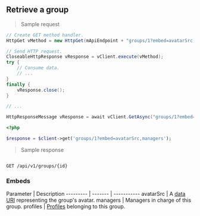 ## Retrieve a group

> Sample request

```java
// Create GET method handler.
HttpGet vMethod = new HttpGet(mApiEndpoint + "groups/1?embed=avatarSrc,managers");

// Send HTTP request.
CloseableHttpResponse vResponse = vClient.execute(vMethod);
try {
    // Consume data.
    // ...
}
finally {
    vResponse.close();
}
```

```c
// ...
```

```csharp
HttpResponseMessage vResponse = await vClient.GetAsync("groups/1?embed=avatarSrc,managers");
```

```php
<?php

$response = $client->get('groups/1?embed=avatarSrc,managers');
```

> Sample response

```json

```

`GET /api/v1/groups/{id}`

### Embeds

Parameter | Description
--------- | ------- | -----------
avatarSrc | A [data URI](https://en.wikipedia.org/wiki/Data_URI_scheme) representing the group's avatar.
managers | Managers in charge of this group.
profiles | [Profiles](#profiles) belonging to this group.
